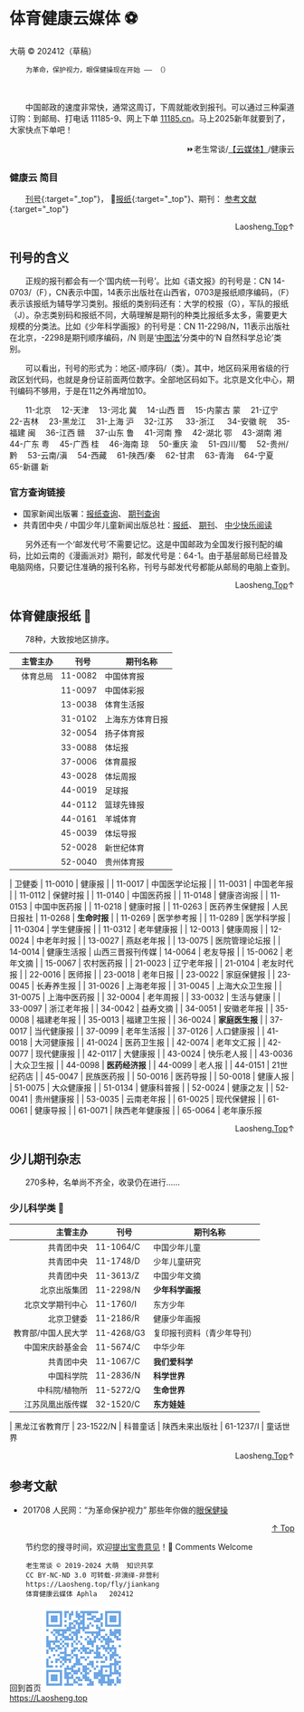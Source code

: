 体育健康云媒体 ⚽
==============
大萌	© 202412（草稿）
<base target="_blank">
<link rel="canonical" href="https://Laosheng.top/fly/jiankang" />

		为革命，保护视力，眼保健操现在开始 —— （）

　　

　　中国邮政的速度非常快，通常这周订，下周就能收到报刊。可以通过三种渠道订购：到邮局、打电话 11185-9、网上下单 [11185.cn](https://bk.11185.cn/)。马上2025新年就要到了，大家快点下单吧！

<div align="right">
⏩老生常谈/<a href="https://Laosheng.top/fly/dir" target="_top">【云媒体】</a>/健康云</div>

<h3 id='mulu'>健康云 简目</h3>

　　[刊号](#kanhao){:target="_top"}，
	📰[报纸](#baozhi){:target="_top"}、期刊：
	[参考文献](#cankao){:target="_top"}

<div id="kanhao" align="right">Laosheng<a href="#mulu" target="_top">.Top</a>↑</div>


刊号的含义
----------

　　正规的报刊都会有一个‘国内统一刊号’。比如《语文报》的刊号是：CN 14-0703/（F），CN表示中国，14表示出版社在山西省，0703是报纸顺序编码，（F）表示该报纸为辅导学习类别。报纸的类别码还有：大学的校报（G），军队的报纸（J）。杂志类别码和报纸不同，大萌理解是期刊的种类比报纸多太多，需要更大规模的分类法。比如《少年科学画报》的刊号是：CN 11-2298/N，11表示出版社在北京，-2298是期刊顺序编码，/N 则是‘[中图法](https://libw.cuc.edu.cn/ztflf/list.htm)’分类中的‘N 自然科学总论’类别。

　　可以看出，刊号的形式为：地区-顺序码/（类）。其中，地区码采用省级的行政区划代码，也就是身份证前面两位数字。全部地区码如下。北京是文化中心，期刊编码不够用，于是在11之外再增加10。

　　11-北京　 12-天津　 13-河北 冀　 14-山西 晋　 15-内蒙古 蒙　 21-辽宁　 22-吉林　 23-黑龙江　 31-上海 沪　 32-江苏 　 33-浙江 　 34-安徽 皖　 35-福建 闽　 36-江西 赣　 37-山东 鲁　 41-河南 豫　 42-湖北 鄂　 43-湖南 湘　 44-广东 粤　 45-广西 桂　 46-海南 琼　 50-重庆 渝　 51-四川/蜀　 52-贵州/黔　 53-云南/滇　 54-西藏　 61-陕西/秦　 62-甘肃　 63-青海　 64-宁夏　 65-新疆 新　

<h3 >官方查询链接</h3>

*	国家新闻出版署：[报纸查询](https://www.nppa.gov.cn/bsfw/cyjghcpcx/bzbs/)、
	[期刊查询](https://www.nppa.gov.cn/bsfw/cyjghcpcx/qkan/)
*	共青团中央 / 中国少年儿童新闻出版总社：[报纸](https://www.ccppg.cn/books/bz/)、
	[期刊](https://www.ccppg.cn/books/qk/)、
	[中少快乐阅读](http://data.xmst.org:1234/readonline/paper.aspx)

　　另外还有一个‘邮发代号’不需要记忆。这是中国邮政为全国发行报刊配的编码，比如云南的《漫画派对》期刊，邮发代号是：64-1。由于基层邮局已经普及电脑网络，只要记住准确的报刊名称，刊号与邮发代号都能从邮局的电脑上查到。

<div id="baozhi" align="right">Laosheng<a href="#mulu" target="_top">.Top</a>↑</div>


体育健康报纸 📰
------------

　　78种，大致按地区排序。

|	主管主办　|	　刊号　|　	期刊名称|
|----------------:|-------------|---------------|
|	体育总局	|	11-0082	|	中国体育报
|		|	11-0097	|	中国体彩报
|		|	13-0038	|	体育生活报
|		|	31-0102	|	上海东方体育日报
|		|	32-0054	|	扬子体育报
|		|	33-0088	|	体坛报
|		|	37-0006	|	体育晨报
|		|	43-0028	|	体坛周报
|		|	44-0019	|	足球报
|		|	44-0112	|	篮球先锋报
|		|	44-0161	|	羊城体育
|		|	45-0039	|	体坛导报
|		|	52-0028	|	新世纪体育
|		|	52-0040	|	贵州体育报
					
|	卫健委	|	11-0010	|	健康报
|		|	11-0017	|	中国医学论坛报
|		|	11-0031	|	中国老年报
|		|	11-0112	|	保健时报
|		|	11-0140	|	中国医药报
|		|	11-0148	|	健康咨询报
|		|	11-0153	|	中国中医药报
|		|	11-0218	|	健康时报
|		|	11-0263	|	医药养生保健报
|	人民日报社	|	11-0268	|	**生命时报**
|		|	11-0269	|	医学参考报
|		|	11-0289	|	医学科学报
|		|	11-0304	|	学生健康报
|		|	11-0312	|	老年健康报
|		|	12-0013	|	健康周报
|		|	12-0024	|	中老年时报
|		|	13-0027	|	燕赵老年报
|		|	13-0075	|	医院管理论坛报
|		|	14-0014	|	健康生活报
|	山西三晋报刊传媒	|	14-0064	|	老友导报
|		|	15-0062	|	老年文摘
|		|	15-0067	|	农村医药报
|		|	21-0023	|	辽宁老年报
|		|	21-0104	|	老友时代报
|		|	22-0016	|	医师报
|		|	23-0018	|	老年日报
|		|	23-0022	|	家庭保健报
|		|	23-0045	|	长寿养生报
|		|	31-0026	|	上海老年报
|		|	31-0045	|	上海大众卫生报
|		|	31-0075	|	上海中医药报
|		|	32-0004	|	老年周报
|		|	33-0032	|	生活与健康
|		|	33-0097	|	浙江老年报
|		|	34-0042	|	益寿文摘
|		|	34-0051	|	安徽老年报
|		|	35-0008	|	福建老年报
|		|	35-0013	|	福建卫生报
|		|	36-0024	|	**家庭医生报**
|		|	37-0017	|	当代健康报
|		|	37-0099	|	老年生活报
|		|	37-0126	|	人口健康报
|		|	41-0018	|	大河健康报
|		|	41-0024	|	医药卫生报
|		|	42-0074	|	老年文汇报
|		|	42-0077	|	现代健康报
|		|	42-0117	|	大健康报
|		|	43-0024	|	快乐老人报
|		|	43-0036	|	大众卫生报
|		|	44-0098	|	**医药经济报**
|		|	44-0099	|	老人报
|		|	44-0151	|	21世纪药店
|		|	45-0047	|	民族医药报
|		|	50-0016	|	医药导报
|		|	50-0018	|	健康人报
|		|	51-0075	|	大众健康报
|		|	51-0134	|	健康科普报
|		|	52-0024	|	健康之友
|		|	52-0041	|	贵州健康报
|		|	53-0035	|	云南老年报
|		|	61-0025	|	现代保健报
|		|	61-0061	|	健康导报
|		|	61-0071	|	陕西老年健康报
|		|	65-0064	|	老年康乐报


<div id="qikan" align="right">Laosheng<a href="#mulu" target="_top">.Top</a>↑</div>


少儿期刊杂志
------------

　　270多种，名单尚不齐全，收录仍在进行……

<h3 >少儿科学类 🔭</h3>

|	主管主办　|	　刊号　|　	期刊名称|
|----------------:|-------------|---------------|
|	共青团中央	|	11-1064/C	|	中国少年儿童
|	共青团中央	|	11-1748/D	|	少年儿童研究
|	共青团中央	|	11-3613/Z	|	中国少年文摘
|	北京出版集团	|	11-2298/N	|	**少年科学画报**
|	北京文学期刊中心	|	11-1760/I	|	东方少年
|	北京卫健委	|	11-2186/R	|	健康少年画报
|	教育部/中国人民大学	|	11-4268/G3	|	复印报刊资料（青少年导刊）
|	中国宋庆龄基金会	|	11-5674/C	|	中华少年
|	共青团中央	|	11-1067/C	|	**我们爱科学**
|	中国科学院	|	11-2836/N	|	**科学世界**
|	中科院/植物所	|	11-5272/Q	|	**生命世界**
|	江苏凤凰出版传媒	|	32-1520/C	|	**东方娃娃**

|	黑龙江省教育厅	|	23-1522/N	|	科普童话
|	陕西未来出版社	|	61-1237/I	|	童话世界



<div id="cankao" align="right">Laosheng<a href="#mulu" target="_top">.Top</a>↑</div>


参考文献
--------

*	201708 人民网：“为革命保护视力” 那些年你做的[眼保健操](http://jysh.people.cn/n1/2017/0822/c404390-29486667.html)



<div align="right"><a href="#" target="_top">↑ Top</a></div>

　　节约您的搜寻时间，欢迎<a title="Contact me" href="https://laosheng.top/c/author">提出宝贵意见</a>！🙇 Comments Welcome

```
	老生常谈 © 2019-2024 大萌  知识共享
	CC BY-NC-ND 3.0	可转载-非演绎-非营利
	https://Laosheng.top/fly/jiankang
	体育健康云媒体 Aphla	202412
```


回到首页<a href=".." title="返回老生常谈首页"><img src="../indexQR-Blue.png" /></a>  
https://Laosheng.top  
